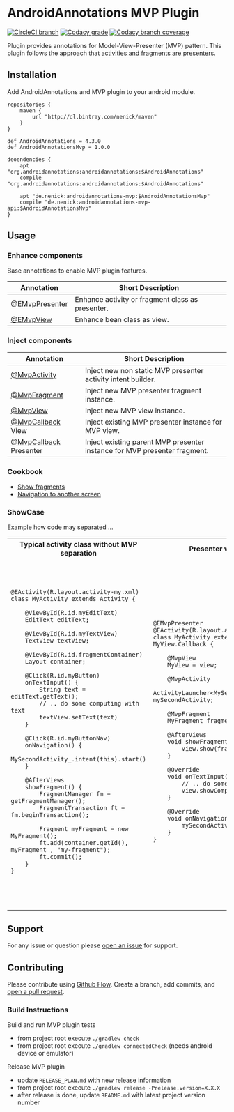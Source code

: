 # AndroidAnnotations MVP Plugin

[![CircleCI branch](https://img.shields.io/circleci/project/github/nenick/androidannotations-mvp/master.svg)](https://circleci.com/gh/nenick/androidannotations-mvp)
[![Codacy grade](https://img.shields.io/codacy/grade/cd0e4c895cb3452885b838f8a1aef25c.svg)](https://www.codacy.com/app/nico_kuechler/androidannotations-mvp)
[![Codacy branch coverage](https://img.shields.io/codacy/coverage/cd0e4c895cb3452885b838f8a1aef25c/master.svg)](https://www.codacy.com/app/nico_kuechler/androidannotations-mvp)

Plugin provides annotations for Model-View-Presenter (MVP) pattern.
This plugin follows the approach that [activities and fragments are presenters](http://www.techyourchance.com/activities-android/).


## Installation

Add AndroidAnnotations and MVP plugin to your android module.

```
repositories {
    maven {
        url "http://dl.bintray.com/nenick/maven"
    }
}

def AndroidAnnotations = 4.3.0
def AndroidAnnotationsMvp = 1.0.0 

deoendencies {
    apt "org.androidannotations:androidannotations:$AndroidAnnotations"
    compile "org.androidannotations:androidannotations:$AndroidAnnotations"
    
    apt "de.nenick:androidannotations-mvp:$AndroidAnnotationsMvp"
    compile "de.nenick:androidannotations-mvp-api:$AndroidAnnotationsMvp"
}
```

## Usage

### Enhance components

Base annotations to enable MVP plugin features.

Annotation | Short Description
---|---
[@EMvpPresenter](EnhanceAsPresenter.md) | Enhance activity or fragment class as presenter.
[@EMvpView](EnhanceAsView.md) | Enhance bean class as view.

### Inject components

Annotation | Short Description
---|---
[@MvpActivity](docs/EnhanceAsPresenter.md) | Inject new non static MVP presenter activity intent builder.
[@MvpFragment](docs/EnhanceAsPresenter.md) | Inject new MVP presenter fragment instance.
[@MvpView](docs/EnhanceAsPresenter.md) | Inject new MVP view instance.
[@MvpCallback](docs/EnhanceAsView.md#presenter_callback) View | Inject existing MVP presenter instance for MVP view.
[@MvpCallback](docs/EnhanceAsPresenter.md) Presenter | Inject existing parent MVP presenter instance for MVP presenter fragment.

### Cookbook 

* [Show fragments](docs/CookManageFragments.md)
* [Navigation to another screen](docs/CookViewNavigation.md)

### ShowCase

Example how code may separated ... 

<table>
    <tr>
        <th>Typical activity class without MVP separation</td>
        <th>Presenter with MVP separation</td>
        <th>View with MVP separation</td>
    </tr>
    <tr>
<td><pre>

    @EActivity(R.layout.activity-my.xml)
    class MyActivity extends Activity {

        @ViewById(R.id.myEditText)
        EditText editText;

        @ViewById(R.id.myTextView)
        TextView textView;

        @ViewById(R.id.fragmentContainer)
        Layout container;

        @Click(R.id.myButton)
        onTextInput() {
            String text = editText.getText();
            // .. do some computing with text
            textView.setText(text)
        }

        @Click(R.id.myButtonNav)
        onNavigation() {
            MySecondActivity_.intent(this).start()
        }

        @AfterViews
        showFragment() {
            FragmentManager fm = getFragmentManager();
            FragmentTransaction ft = fm.beginTransaction();   

            Fragment myFragment = new MyFragment();
            ft.add(container.getId(), myFragment , "my-fragment");
            ft.commit();
        }
    }

</pre></td>
<td><pre>

    @EMvpPresenter
    @EActivity(R.layout.activity-my.xml)
    class MyActivity extends Activity implements MyView.Callback {

        @MvpView
        MyView = view;

        @MvpActivity
        ActivityLauncher<MySecondActivity_.IntentBuilder_> mySecondActivity;

        @MvpFragment
        MyFragment fragment;

        @AfterViews
        void showFragment() {
            view.show(fragment);
        }

        @Override
        void onTextInput(String text) {
            // .. do some computing with text
            view.showComputingResult(text)
        }

        @Override
        void onNavigation() {
            mySecondActivity.intent(this).start();
        }
    }

</pre></td>
<td><pre>

    @EMvpView
    @EBean
    class MyView {

        interface Callback {
            void onTextInput(String text);
            void onNavigation();
            FragmentManager getFragmentManager();
        }

        @ViewById(R.id.myEditText)
        EditText editText;

        @ViewById(R.id.myTextView)
        TextView textView;

        @ViewById(R.id.fragmentContainer)
        Layout container;

        @MvpCallback
        Callback callback;

        @Click(R.id.myButton)
        void onMyButton() {
            callback.onTextInput(editText.getText());
        }

        void showComputingResult(String text) {
            textView.setText(text)
        }

        void show(Fragment fragment) {
            FragmentManager fm = getFragmentManager();
            FragmentTransaction ft = fm.beginTransaction();   
            ft.add(container.getId(), fragment, "my-fragment");
            ft.commit();
        }
    }
    
</pre></td>
</tr>
</table>

## Support

For any issue or question please [open an issue](https://github.com/nenick/androidannotations-mvp/issues/new) for support.

## Contributing

Please contribute using [Github Flow](https://guides.github.com/introduction/flow/). 
Create a branch, add commits, and [open a pull request](https://github.com/nenick/androidannotations-mvp/compare/).

### Build Instructions

Build and run MVP plugin tests

* from project root execute `./gradlew check`
* from project root execute `./gradlew connectedCheck` (needs android device or emulator)

Release MVP plugin

* update `RELEASE_PLAN.md` with new release information
* from project root execute  `./gradlew release -Prelease.version=X.X.X`
* after release is done, update `README.md` with latest project version number
